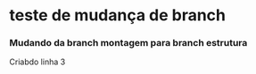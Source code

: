 # teste de mudança de branch

### Mudando da branch montagem para branch estrutura

Criabdo linha 3

